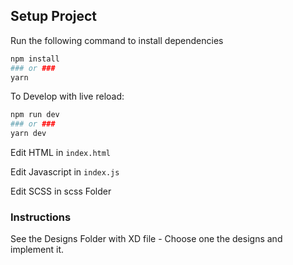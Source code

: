 ## Setup Project

Run the following command to install dependencies

```bash
npm install
### or ###
yarn
```

To Develop with live reload:

```bash
npm run dev
### or ###
yarn dev
```

Edit HTML in `index.html`

Edit Javascript in `index.js`

Edit SCSS in scss Folder

### Instructions

See the Designs Folder with XD file - Choose one the designs and implement it.
